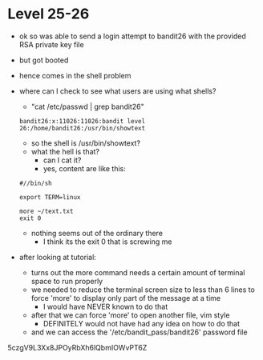 # Level 25-26

- ok so was able to send a login attempt to bandit26 with the provided RSA private key file 
- but got booted
- hence comes in the shell problem
- where can I check to see what users are using what shells?
    - "cat /etc/passwd | grep bandit26"
    ~~~
    bandit26:x:11026:11026:bandit level 26:/home/bandit26:/usr/bin/showtext
    ~~~
    - so the shell is /usr/bin/showtext?
    - what the hell is that?
        - can I cat it?
        - yes, content are like this:
    ~~~
    #//bin/sh

    export TERM=linux

    more ~/text.txt
    exit 0
    ~~~
    - nothing seems out of the ordinary there
        - I think its the exit 0 that is screwing me

- after looking at tutorial:
    - turns out the more command needs a certain amount of terminal space to run properly
    - we needed to reduce the terminal screen size to less than 6 lines to force 'more' to display only part of the message at a time
        - I would have NEVER known to do that
    - after that we can force 'more' to open another file, vim style
        - DEFINITELY would not have had any idea on how to do that
    - and we can access the '/etc/bandit_pass/bandit26' password file


5czgV9L3Xx8JPOyRbXh6lQbmIOWvPT6Z 
